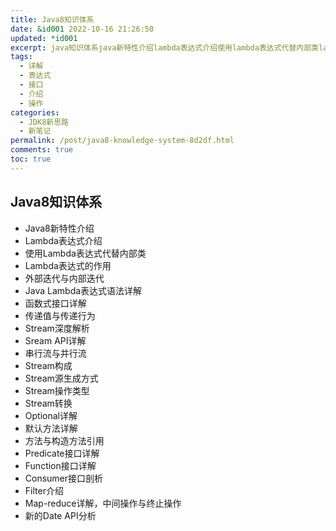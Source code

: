 ```yaml
---
title: Java8知识体系
date: &id001 2022-10-16 21:26:50
updated: *id001
excerpt: java知识体系java新特性介绍lambda表达式介绍使用lambda表达式代替内部类lambda表达式的作用外部迭代与内部迭代javalambda表达式语法详解函数式接口详解传递值与传递行为stream深度解析sreamapi详解串行流与并行流stream构成stream源生成方式stream操作类型stream转换optional详解默认方法详解方法与构造方法引用predicate接口详解function接口详解consumer接口剖析filter介绍mapreduce详解中间操作与终止操作新的da
tags:
  - 详解
  - 表达式
  - 接口
  - 介绍
  - 操作
categories:
  - JDK8新思路
  - 新笔记
permalink: /post/java8-knowledge-system-8d2df.html
comments: true
toc: true
---
```

## Java8知识体系

* Java8新特性介绍
* Lambda表达式介绍
* 使用Lambda表达式代替内部类
* Lambda表达式的作用
* 外部迭代与内部迭代
* Java Lambda表达式语法详解
* 函数式接口详解
* 传递值与传递行为
* Stream深度解析
* Sream API详解
* 串行流与并行流
* Stream构成
* Stream源生成方式
* Stream操作类型
* Stream转换
* Optional详解
* 默认方法详解
* 方法与构造方法引用
* Predicate接口详解
* Function接口详解
* Consumer接口剖析
* Filter介绍
* Map-reduce详解，中间操作与终止操作
* 新的Date API分析